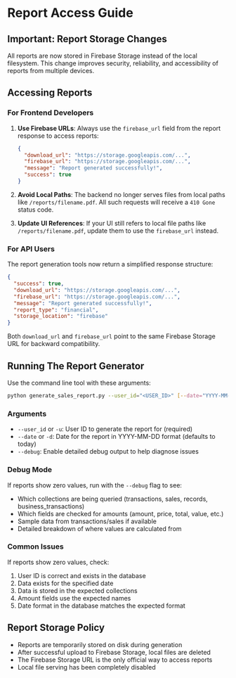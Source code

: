# Report Access Guide

## Important: Report Storage Changes

All reports are now stored in Firebase Storage instead of the local filesystem. This change improves security, reliability, and accessibility of reports from multiple devices.

## Accessing Reports

### For Frontend Developers

1. **Use Firebase URLs**: Always use the `firebase_url` field from the report response to access reports:

   ```json
   {
     "download_url": "https://storage.googleapis.com/...",
     "firebase_url": "https://storage.googleapis.com/...",
     "message": "Report generated successfully!",
     "success": true
   }
   ```

2. **Avoid Local Paths**: The backend no longer serves files from local paths like `/reports/filename.pdf`. All such requests will receive a `410 Gone` status code.

3. **Update UI References**: If your UI still refers to local file paths like `/reports/filename.pdf`, update them to use the `firebase_url` instead.

### For API Users

The report generation tools now return a simplified response structure:

```json
{
  "success": true,
  "download_url": "https://storage.googleapis.com/...",
  "firebase_url": "https://storage.googleapis.com/...",
  "message": "Report generated successfully!",
  "report_type": "financial",
  "storage_location": "firebase"
}
```

Both `download_url` and `firebase_url` point to the same Firebase Storage URL for backward compatibility.

## Running The Report Generator

Use the command line tool with these arguments:

```bash
python generate_sales_report.py --user_id="<USER_ID>" [--date="YYYY-MM-DD"] [--debug]
```

### Arguments

- `--user_id` or `-u`: User ID to generate the report for (required)
- `--date` or `-d`: Date for the report in YYYY-MM-DD format (defaults to today)
- `--debug`: Enable detailed debug output to help diagnose issues

### Debug Mode

If reports show zero values, run with the `--debug` flag to see:

- Which collections are being queried (transactions, sales, records, business_transactions)
- Which fields are checked for amounts (amount, price, total, value, etc.)
- Sample data from transactions/sales if available
- Detailed breakdown of where values are calculated from

### Common Issues

If reports show zero values, check:

1. User ID is correct and exists in the database
2. Data exists for the specified date
3. Data is stored in the expected collections
4. Amount fields use the expected names
5. Date format in the database matches the expected format

## Report Storage Policy

- Reports are temporarily stored on disk during generation
- After successful upload to Firebase Storage, local files are deleted
- The Firebase Storage URL is the only official way to access reports
- Local file serving has been completely disabled
